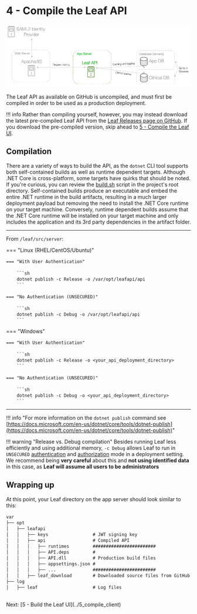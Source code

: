 # 4 - Compile the Leaf API

![Infra](../images/infra_app_focus.png "Architecure-Focus-Example") 

The Leaf API as available on GitHub is uncompiled, and must first be compiled in order to be used as a production deployment.

!!! info
    Rather than compiling yourself, however, you may instead download the latest pre-compiled Leaf API from the [Leaf Releases page on GitHub](https://github.com/uwrit/leaf/releases). If you download the pre-compiled version, skip ahead to [5 - Compile the Leaf UI](../5_compile_client).

## Compilation
There are a variety of ways to build the API, as the `dotnet` CLI tool supports both self-contained builds as well as runtime dependent targets. Although .NET Core is cross-platform, some targets have quirks that should be noted. If you're curious, you can review the [build.sh](https://github.com/uwrit/leaf/blob/master/build.sh) script in the project's root directory. Self-contained builds produce an executable and embed the entire .NET runtime in the build artifacts, resulting in a much larger deployment payload but removing the need to install the .NET Core runtime on your target machine. Conversely, runtime dependent builds assume that the .NET Core runtime will be installed on your target machine and only includes the application and its 3rd party dependencies in the artifact folder.

---
From `/leaf/src/server`: 

=== "Linux (RHEL/CentOS/Ubuntu)"

    === "With User Authentication"

        ```sh
        dotnet publish -c Release -o /var/opt/leafapi/api
        ```

    === "No Authentication (UNSECURED)"

        ```sh
        dotnet publish -c Debug -o /var/opt/leafapi/api
        ```

=== "Windows"

    === "With User Authentication"

        ```sh
        dotnet publish -c Release -o <your_api_deployment_directory>
        ```

    === "No Authentication (UNSECURED)"

        ```sh
        dotnet publish -c Debug -o <your_api_deployment_directory>
        ```
---

!!! info "For more information on the `dotnet publish` command see [https://docs.microsoft.com/en-us/dotnet/core/tools/dotnet-publish](https://docs.microsoft.com/en-us/dotnet/core/tools/dotnet-publish)"

!!! warning "Release vs. Debug compilation"
    Besides running Leaf less efficiently and using additional memory, `-c Debug` allows Leaf to run in `UNSECURED` [authentication](../6_appsettings#authentication) and [authorization](../6_appsettings#authorization) mode in a deployment setting. We recommend being **very careful** about this and **not using identified data** in this case, as **Leaf will assume all users to be administrators**

## Wrapping up

At this point, your Leaf directory on the app server should look similar to this:

```
var
├── opt
│   ├── leafapi
│   │   ├── keys                 # JWT signing key
│   │   ├── api                  # Compiled API
│   │   │   ├── runtimes         ########################
│   │   │   ├── API.deps         #
│   │   │   ├── API.dll          # Production build files
│   │   │   ├── appsettings.json #
│   │   │   ├── ...              ########################
│   │   ├── leaf_download        # Downloaded source files from GitHub
├── log
│   ├── leaf                     # Log files
```

<br>
Next: [5 - Build the Leaf UI](../5_compile_client)